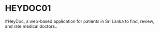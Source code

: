 # HEYDOC01
#HeyDoc, a web-based application for patients in Sri Lanka to find, review, and rate medical doctors..
